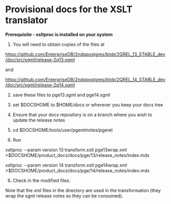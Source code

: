 # Provisional docs for the XSLT translator


**Prerequisite - xsltproc is installed on your system**


1) You will need to obtain copies of the files at

https://github.com/EnterpriseDB/2ndqpostgres/blob/2QREL_13_STABLE_dev/doc/src/sgml/release-2q13.sgml

and

https://github.com/EnterpriseDB/2ndqpostgres/blob/2QREL_14_STABLE_dev/doc/src/sgml/release-2q14.sgml

2) save these files to pge13.sgml and pge14.sgml

3) set $DOCSHOME to $HOME/docs or wherever you keep your docs tree

4) Ensure that your docs repository is on a branch where you wish to update the release notes

5) cd $DOCSHOME/tools/user/pgerelnotes/pgerel

5) Run

xsltproc --param version 13  transform.xslt pge13wrap.xml >$DOCSHOME/product_docs/docs/pge/13/release_notes/index.mdx

xsltproc --param version 14  transform.xslt pge14wrap.xml >$DOCSHOME/product_docs/docs/pge/14/release_notes/index.mdx

6) Check in the modified files.


Note that the xml files in the directory are used in the transformation (they wrap the sgml release notes so they can be consumed).




